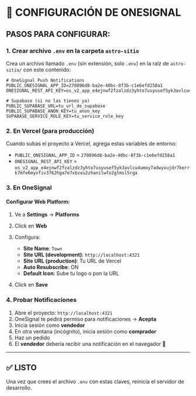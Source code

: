 # 🔑 CONFIGURACIÓN DE ONESIGNAL

## PASOS PARA CONFIGURAR:

### 1. Crear archivo `.env` en la carpeta `astro-sitio`

Crea un archivo llamado `.env` (sin extensión, solo `.env`) en la raíz de `astro-sitio/` con este contenido:

```env
# OneSignal Push Notifications
PUBLIC_ONESIGNAL_APP_ID=270896d8-ba2e-40bc-8f3b-c1e6efd258a1
ONESIGNAL_REST_API_KEY=os_v2_app_e4ejnwf2fzalzdz3yhto7usyusef5yk3avlcu4umoy7adwyxujdr7kerrk7mfe6myvfiv3762hga7e7xbzxu2zhanilwfo2gtmsl5rga

# Supabase (si no las tienes ya)
PUBLIC_SUPABASE_URL=tu_url_de_supabase
PUBLIC_SUPABASE_ANON_KEY=tu_anon_key
SUPABASE_SERVICE_ROLE_KEY=tu_service_role_key
```

### 2. En Vercel (para producción)

Cuando subas el proyecto a Vercel, agrega estas variables de entorno:

- `PUBLIC_ONESIGNAL_APP_ID` = `270896d8-ba2e-40bc-8f3b-c1e6efd258a1`
- `ONESIGNAL_REST_API_KEY` = `os_v2_app_e4ejnwf2fzalzdz3yhto7usyusef5yk3avlcu4umoy7adwyxujdr7kerrk7mfe6myvfiv3762hga7e7xbzxu2zhanilwfo2gtmsl5rga`

### 3. En OneSignal

#### Configurar Web Platform:
1. Ve a **Settings** → **Platforms**
2. Click en **Web**
3. Configura:
   - **Site Name**: `Town`
   - **Site URL (development)**: `http://localhost:4321`
   - **Site URL (production)**: Tu URL de Vercel
   - **Auto Resubscribe**: ON
   - **Default Icon**: Sube tu logo o pon la URL

4. Click en **Save**

### 4. Probar Notificaciones

1. Abre el proyecto: `http://localhost:4321`
2. OneSignal te pedirá permiso para notificaciones → **Acepta**
3. Inicia sesión como **vendedor**
4. En otra ventana (incógnito), inicia sesión como **comprador**
5. Haz un pedido
6. El **vendedor** debería recibir una notificación en el navegador 🔔

---

## ✅ LISTO
Una vez que crees el archivo `.env` con estas claves, reinicia el servidor de desarrollo.


